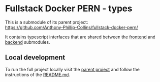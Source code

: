 # Fullstack Docker PERN - types

This is a submodule of its parent project:  
https://github.com/Anthony-Phillip-Collins/fullstack-docker-pern/

It contains typescript interfaces that are shared between the [frontend](https://github.com/Anthony-Phillip-Collins/fullstack-docker-pern-frontend) and [backend](https://github.com/Anthony-Phillip-Collins/fullstack-docker-pern-backend) submodules.

## Local development

To run the full project locally visit the [parent project](https://github.com/Anthony-Phillip-Collins/fullstack-docker-pern/) and follow the instructions of the [README.md](https://github.com/Anthony-Phillip-Collins/fullstack-docker-pern/blob/main/README.md).
